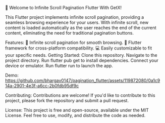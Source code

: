 🚀 Welcome to Infinite Scroll Pagination Flutter With GetX!

This Flutter project implements infinite scroll pagination, providing a seamless browsing experience for your users. With infinite scroll, new content is loaded automatically as the user reaches the end of the current content, eliminating the need for traditional pagination buttons.

Features:
🔄 Infinite scroll pagination for smooth browsing.
📱 Flutter framework for cross-platform compatibility.
💻 Easily customizable to fit your specific needs.
Getting Started:
Clone this repository.
Navigate to the project directory.
Run flutter pub get to install dependencies.
Connect your device or emulator.
Run flutter run to launch the app.

Demo:
https://github.com/bhargav0147/pagination_flutter/assets/119872080/0a1c914a-2901-4e3f-a6cc-2b0fdb95df9c

Contributing:
Contributions are welcome! If you'd like to contribute to this project, please fork the repository and submit a pull request.

License:
This project is free and open-source, available under the MIT License. Feel free to use, modify, and distribute the code as needed.

